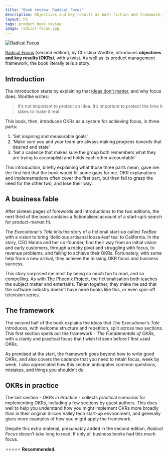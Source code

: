 ```yaml
---
title: "Book review: Radical Focus"
description: Objectives and key results as both fiction and framework, by Christina Wodtke
layout: hh
tags: product book review
image: radical-focus.jpg
---
```


<a class="cover" href="https://cwodtke.com/writing-2/#optimizer_front_text-32"><img src="radical-focus.jpg" alt="Radical Focus"></a>

[Radical Focus](https://cwodtke.com/writing-2/#optimizer_front_text-32) (second edition),
by Christina Wodtke, introduces **objectives and key results (OKRs)**, with a twist.
As well as its product management framework,
the book literally tells a story.

## Introduction

The introduction starts by explaining that [ideas don’t matter](startup-ideas-are-cheap), 
and why focus does.
Wodtke writes:

> It’s not important to protect an idea.
> It’s important to protect the time it takes to make it real.

This book, then, introduces OKRs as a system for achieving focus,
in three parts:

1. ‘Set inspiring and measurable goals’
2. ‘Make sure you and your team are always making progress towards that desired end state’
3. ‘Set a cadence that makes sure the group both remembers what they are trying to accomplish and holds each other accountable’

This introduction, briefly explaining what those three parts mean,
gave me the first hint that the book would fill some gaps for me.
OKR explanations and implementations often cover the first part, but then fail to grasp the need for the other two, and lose their way.

## A business fable

After sixteen pages of forewords and introductions to the two editions, 
the next third of the book contains a fictionalised account of a start-up’s search for product-market fit.

_The Executioner’s Tale_ tells the story of a fictional start-up called _TeeBee_ with a vision to bring ‘delicious artisanal loose-leaf tea’ to California.
In the story, CEO Hanna and her co-founder, find their way from an initial vision and early customers, through a rocky pivot and struggling with focus, to revenue problems, and failing to achieve their OKRs.
Fortunately, with some help from a new arrival, they achieve the missing OKR focus and business success.

This story surprised me most by being so much fun to read, and so compelling.
As with [The Phoenix Project](https://itrevolution.com/product/the-phoenix-project/),
the fictionalisation both teaches the subject matter and entertains.
Taken together, they make me sad that the software industry doesn’t have more books like this, or even spin-off television series.

## The framework

The second half of the book explains the ideas that _The Executioner’s Tale_ introduces,
with welcome structure and repetition, split across two sections.
This first section spells out the framework - _The Fundamentals of OKRs_,
with a clarity and practical focus that I wish I’d seen before I first used OKRs. 

As promised at the start, the framework goes beyond how to write good OKRs,
and also covers the cadence that you need to retain focus, week by week.
I also appreciated how this section anticipates common questions, mistakes, and things you shouldn’t do.

## OKRs in practice

The last section - _OKRs in Practice_ - collects practical scenarios for implementing OKRs,
including a few sections by guest authors.
This does well to help you understand how you might implement OKRs more broadly than in their original Silicon Valley tech start-up environment,
and generally gives more examples of how you might apply the framework.

Despite this extra material, presumably added in the second edition,
_Radical Focus_ doesn’t take long to read.
If only all business books had this much focus.

⭐️⭐️⭐️⭐️⭐️ **Recommended.**
